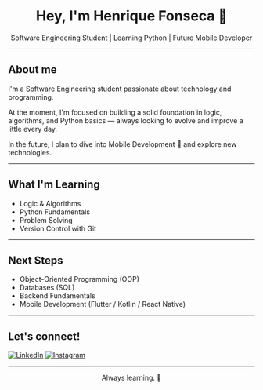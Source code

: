 <h1 align="center">Hey, I'm Henrique Fonseca 👋</h1>

<p align="center">Software Engineering Student | Learning Python | Future Mobile Developer</p>

---

## About me

I'm a Software Engineering student passionate about technology and programming.

At the moment, I'm focused on building a solid foundation in logic, algorithms, and Python basics — always looking to evolve and improve a little every day.

In the future, I plan to dive into Mobile Development 📱 and explore new technologies.

---

## What I'm Learning

- Logic & Algorithms
- Python Fundamentals
- Problem Solving
- Version Control with Git

---

## Next Steps

- Object-Oriented Programming (OOP)
- Databases (SQL)
- Backend Fundamentals
- Mobile Development (Flutter / Kotlin / React Native)

---

## Let's connect!

[![LinkedIn](https://img.shields.io/badge/LinkedIn-0A66C2?style=for-the-badge&logo=linkedin&logoColor=white)](https://www.linkedin.com/in/heenrique-fonseca/)
[![Instagram](https://img.shields.io/badge/Instagram-E4405F?style=for-the-badge&logo=instagram&logoColor=white)](https://www.instagram.com/henriquefooonseca/)

---

<p align="center">Always learning. 🚀</p>
